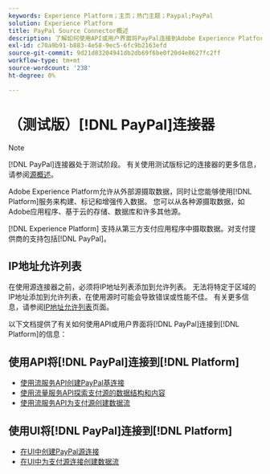 ```yaml
---
keywords: Experience Platform；主页；热门主题；Paypal;PayPal
solution: Experience Platform
title: PayPal Source Connector概述
description: 了解如何使用API或用户界面将PayPal连接到Adobe Experience Platform。
exl-id: c70a9b91-b883-4e58-9ec5-6fc9b2163efd
source-git-commit: 9d21d83204941db2db69f6be0f20d4e8627fc2ff
workflow-type: tm+mt
source-wordcount: '238'
ht-degree: 0%

---
```


# （测试版）[!DNL PayPal]连接器

>[!NOTE]
>
>[!DNL PayPal]连接器处于测试阶段。 有关使用测试版标记的连接器的更多信息，请参阅[源概述](../../home.md#terms-and-conditions)。

Adobe Experience Platform允许从外部源摄取数据，同时让您能够使用[!DNL Platform]服务来构建、标记和增强传入数据。 您可以从各种源摄取数据，如Adobe应用程序、基于云的存储、数据库和许多其他源。

[!DNL Experience Platform] 支持从第三方支付应用程序中摄取数据。对支付提供商的支持包括[!DNL PayPal]。

## IP地址允许列表

在使用源连接器之前，必须将IP地址列表添加到允许列表。 无法将特定于区域的IP地址添加到允许列表，在使用源时可能会导致错误或性能不佳。 有关更多信息，请参阅[IP地址允许列表](../../ip-address-allow-list.md)页面。

以下文档提供了有关如何使用API或用户界面将[!DNL PayPal]连接到[!DNL Platform]的信息：

## 使用API将[!DNL PayPal]连接到[!DNL Platform]

- [使用流服务API创建PayPal基连接](../../tutorials/api/create/payments/paypal.md)
- [使用流量服务API探索支付源的数据结构和内容](../../tutorials/api/explore/payments.md)
- [使用流服务API为支付源创建数据流](../../tutorials/api/collect/payments.md)

## 使用UI将[!DNL PayPal]连接到[!DNL Platform]

- [在UI中创建PayPal源连接](../../tutorials/ui/create/payments/paypal.md)
- [在UI中为支付源连接创建数据流](../../tutorials/ui/dataflow/payments.md)
